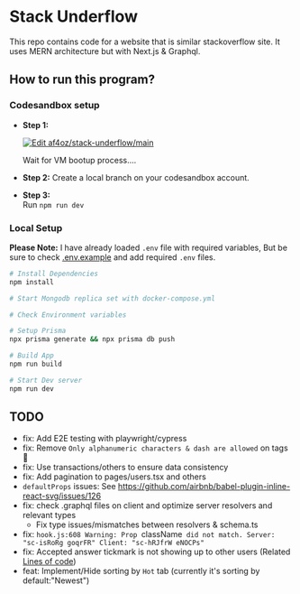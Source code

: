 # Stack Underflow

This repo contains code for a website that is similar stackoverflow site. It uses MERN architecture but with Next.js & Graphql.

## How to run this program?

### Codesandbox setup

- **Step 1:**

  [![Edit af4oz/stack-underflow/main](https://codesandbox.io/static/img/play-codesandbox.svg)](https://codesandbox.io/p/github/af4oz/stack-underflow/main?embed=1)

  Wait for VM bootup process....

- **Step 2:** Create a local branch on your codesandbox account.
- **Step 3:**  
  Run `npm run dev`

### Local Setup

**Please Note:** I have already loaded `.env` file with required variables, But be sure to check [.env.example](./.env.example) and add required `.env` files.

```sh
# Install Dependencies
npm install

# Start Mongodb replica set with docker-compose.yml

# Check Environment variables

# Setup Prisma
npx prisma generate && npx prisma db push

# Build App
npm run build

# Start Dev server
npm run dev
```

## TODO
- fix: Add E2E testing with playwright/cypress
- fix: Remove `Only alphanumeric characters & dash are allowed` on tags 🥲
- fix: Use transactions/others to ensure data consistency
- fix: Add pagination to pages/users.tsx and others
- `defaultProps` issues: See https://github.com/airbnb/babel-plugin-inline-react-svg/issues/126
- fix: check .graphql files on client and optimize server resolvers and relevant types
  - Fix type issues/mismatches between resolvers & schema.ts
- fix: `hook.js:608 Warning: Prop `className` did not match. Server: "sc-isRoRg goqrFR" Client: "sc-hRJfrW eNOCPs"`
- fix: Accepted answer tickmark is not showing up to other users (Related [Lines of code](https://github.com/af4oz/stack-underflow/blob/a6cb56aa617515afa2dcd27c6c1081c0a2cc7f41/src/server/prisma/schema.prisma#L19C1-L20C21))
- feat: Implement/Hide sorting by `Hot` tab (currently it's sorting by default:"Newest")
